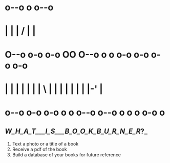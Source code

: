 # o--o          o    o--o                            
# |   |         | /  |   |                           
# O--o  o-o o-o OO   O--o  o  o o-o o-o  o-o o-o     
# |   | | | | | | \  |   | |  | |   |  | |-' |       
# o--o  o-o o-o o  o o--o  o--o o   o  o o-o o       
                                                   
                                                  
## ___W_H_A_T___I_S___B_O_O_K_B_U_R_N_E_R_?___
1) Text a photo or a title of a book
2) Receive a pdf of the book
3) Build a database of your books for future reference



